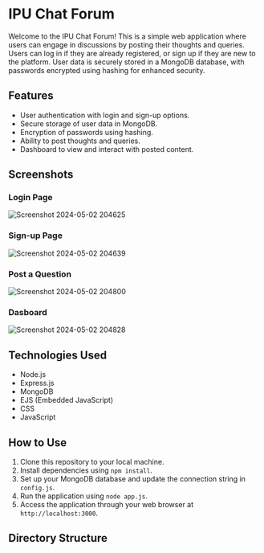# IPU Chat Forum

Welcome to the IPU Chat Forum! This is a simple web application where users can engage in discussions by posting their thoughts and queries. Users can log in if they are already registered, or sign up if they are new to the platform. User data is securely stored in a MongoDB database, with passwords encrypted using hashing for enhanced security.

## Features
- User authentication with login and sign-up options.
- Secure storage of user data in MongoDB.
- Encryption of passwords using hashing.
- Ability to post thoughts and queries.
- Dashboard to view and interact with posted content.

## Screenshots

### Login Page
![Screenshot 2024-05-02 204625](https://github.com/MaNNu-yadav/chat-forum-IPU/assets/129677917/45f153ae-c7b5-47b1-a8e8-220de88bc007)

### Sign-up Page
![Screenshot 2024-05-02 204639](https://github.com/MaNNu-yadav/chat-forum-IPU/assets/129677917/2eb9b358-239c-4cc9-bf6b-05b04e0a9b9d)


### Post a Question
![Screenshot 2024-05-02 204800](https://github.com/MaNNu-yadav/chat-forum-IPU/assets/129677917/1fd14645-45fd-4de9-92a4-75acefcb00f1)

### Dasboard
![Screenshot 2024-05-02 204828](https://github.com/MaNNu-yadav/chat-forum-IPU/assets/129677917/fff9dd87-67ab-432d-93b1-68e91a9cf47b)

## Technologies Used
- Node.js
- Express.js
- MongoDB
- EJS (Embedded JavaScript)
- CSS
- JavaScript

## How to Use
1. Clone this repository to your local machine.
2. Install dependencies using `npm install`.
3. Set up your MongoDB database and update the connection string in `config.js`.
4. Run the application using `node app.js`.
5. Access the application through your web browser at `http://localhost:3000`.

## Directory Structure
